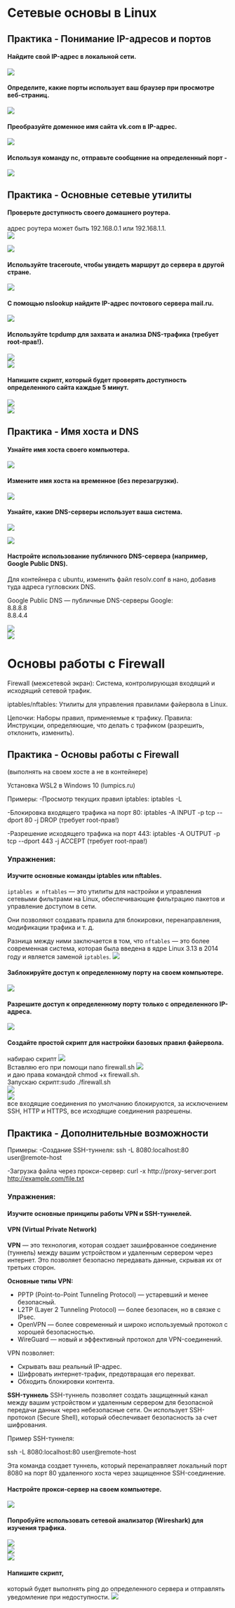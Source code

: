 # Сетевые основы в Linux
## Практика - Понимание IP-адресов и портов

#### Найдите свой IP-адрес в локальной сети.
![](../images/03_01.png)<br>

#### Определите, какие порты использует ваш браузер при просмотре веб-страниц.
![](../images/03_02.png)<br>
#### Преобразуйте доменное имя сайта vk.com в IP-адрес.
![](../images/03_03.png)<br>

#### Используя команду nc, отправьте сообщение на определенный порт -
![](../images/03_04.png)<br>

## Практика - Основные сетевые утилиты

#### Проверьте доступность своего домашнего роутера.
адрес роутера может быть 192.168.0.1 или 192.168.1.1.   
![](../images/03_05.png)<br>

![](../images/03_09.png)<br>
#### Используйте traceroute, чтобы увидеть маршрут до сервера в другой стране.
![](../images/03_06.png)<br>
#### С помощью nslookup найдите IP-адрес почтового сервера mail.ru.
![](../images/03_07.png)<br>
#### Используйте tcpdump для захвата и анализа DNS-трафика (требует root-прав!).
![](../images/03_08.png)<br>
![](../images/03_10.png)<br>

#### Напишите скрипт, который будет проверять доступность определенного сайта каждые 5 минут.
![](../images/03_12.png)<br>
![](../images/03_13.png)<br>

## Практика - Имя хоста и DNS

#### Узнайте имя хоста своего компьютера.
![](../images/03_14.png)<br>
#### Измените имя хоста на временное (без перезагрузки).
![](../images/03_15.png)<br>
#### Узнайте, какие DNS-серверы использует ваша система.
![](../images/03_16.png)<br>

![](../images/03_17.png)<br>
#### Настройте использование публичного DNS-сервера (например, Google Public DNS).

Для контейнера с ubuntu, изменить файл resolv.conf в нано, добавив туда адреса гугловских DNS.

Google Public DNS — публичные DNS-серверы Google:  
8.8.8.8  
8.8.4.4  

![](../images/03_18.png)<br>
![](../images/03_19.png)<br>

# Основы работы с Firewall
Firewall (межсетевой экран): Система, контролирующая входящий и исходящий сетевой трафик.

iptables/nftables: Утилиты для управления правилами файервола в Linux.

Цепочки: Наборы правил, применяемые к трафику.
Правила: Инструкции, определяющие, что делать с трафиком (разрешить, отклонить, изменить).
## Практика - Основы работы с Firewall 
(выполнять на своем хосте а не в контейнере)

Установка WSL2 в Windows 10 (lumpics.ru)

Примеры:
-Просмотр текущих правил iptables: iptables -L

-Блокировка входящего трафика на порт 80: iptables -A INPUT -p tcp --dport 80 -j DROP (требует root-прав!)

-Разрешение исходящего трафика на порт 443: iptables -A OUTPUT -p tcp --dport 443 -j ACCEPT (требует root-прав!)

### Упражнения:
#### Изучите основные команды iptables или nftables.
`iptables и nftables` — это утилиты для настройки и управления сетевыми фильтрами на Linux, обеспечивающие фильтрацию пакетов и управление доступом в сети. 

Они позволяют создавать правила для блокировки, перенаправления, модификации трафика и т. д. 

Разница между ними заключается в том, что `nftables` — это более современная система, которая была введена в ядре Linux 3.13 в 2014 году и является заменой `iptables`.
![](../images/03_20.png)<br>

#### Заблокируйте доступ к определенному порту на своем компьютере.
![](../images/03_21.png)<br>

#### Разрешите доступ к определенному порту только с определенного IP-адреса.
![](../images/03_22.png)<br>
#### Создайте простой скрипт для настройки базовых правил файервола.
набираю скрипт 
![](../images/03_23.png)<br>
Вставляю его при помощи nano firewall.sh
![](../images/03_24.png)<br>
и даю права командой chmod +x firewall.sh. <br>
Запускаю скрипт:sudo ./firewall.sh<br>
![](../images/03_25.png)<br>
![](../images/03_26.png)<br>
все входящие соединения по умолчанию блокируются, за исключением SSH, HTTP и HTTPS, все исходящие соединения разрешены.

## Практика - Дополнительные возможности
Примеры:
-Создание SSH-туннеля: ssh -L 8080:localhost:80 user@remote-host

-Загрузка файла через прокси-сервер: curl -x http://proxy-server:port http://example.com/file.txt

### Упражнения:
#### Изучите основные принципы работы VPN и SSH-туннелей.
#### VPN (Virtual Private Network)
**VPN** — это технология, которая создает зашифрованное соединение (туннель) между вашим устройством и удаленным сервером через интернет. Это позволяет безопасно передавать данные, скрывая их от третьих сторон.

**Основные типы VPN:**
 - PPTP (Point-to-Point Tunneling Protocol) — устаревший и менее безопасный.
 - L2TP (Layer 2 Tunneling Protocol) — более безопасен, но в связке с IPsec.
 - OpenVPN — более современный и широко используемый протокол с хорошей безопасностью.
 - WireGuard — новый и эффективный протокол для VPN-соединений.

VPN позволяет:

 - Скрывать ваш реальный IP-адрес.
 - Шифровать интернет-трафик, предотвращая его перехват.
 - Обходить блокировки контента.


**SSH-туннель**
SSH-туннель позволяет создать защищенный канал между вашим устройством и удаленным сервером для безопасной передачи данных через небезопасные сети. Он использует SSH-протокол (Secure Shell), который обеспечивает безопасность за счет шифрования.

Пример SSH-туннеля:

ssh -L 8080:localhost:80 user@remote-host

Эта команда создает туннель, который перенаправляет локальный порт 8080 на порт 80 удаленного хоста через защищенное SSH-соединение.
#### Настройте прокси-сервер на своем компьютере.
![](../images/03_27.png)<br>
#### Попробуйте использовать сетевой анализатор (Wireshark) для изучения трафика.
![](../images/03_28.png)<br>
![](../images/03_29.png)<br>
![](../images/03_30.png)<br>
#### Напишите скрипт, 
который будет выполнять ping до определенного сервера и отправлять уведомление при недоступности.
![](../images/03_31.png)<br>
